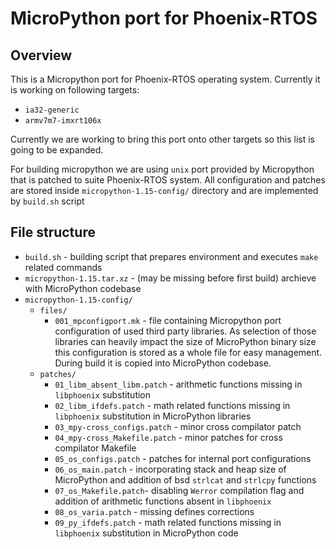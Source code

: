 # MicroPython port for Phoenix-RTOS 

## Overview 

This is a Micropython port for Phoenix-RTOS operating system. Currently it is working on following targets:

 * `ia32-generic`
 * `armv7m7-imxrt106x`

Currently we are working to bring this port onto other targets so this list is going to be expanded.

For building micropython we are using `unix` port provided by Micropython that is patched to suite Phoenix-RTOS system. All configuration and patches are stored inside `micropython-1.15-config/` directory and are implemented by `build.sh` script

## File structure

 * `build.sh` - building script that prepares environment and executes `make` related commands
 * `micropython-1.15.tar.xz` - (may be missing before first build) archieve with MicroPython codebase 
 * `micropython-1.15-config/`
   * `files/`
     * `001_mpconfigport.mk` - file containing Micropython port configuration of used third party libraries. As selection of those libraries can heavily impact the size of MicroPython binary size this configuration is stored as a whole file for easy management. During build it is copied into MicroPython codebase.
   * `patches/`
     * `01_libm_absent_libm.patch` - arithmetic functions missing in `libphoenix` substitution
     * `02_libm_ifdefs.patch` - math related functions missing in `libphoenix` substitution in MicroPython libraries
     * `03_mpy-cross_configs.patch` - minor cross compilator patch
     * `04_mpy-cross_Makefile.patch` - minor patches for cross compilator Makefile 
     * `05_os_configs.patch` - patches for internal port configurations
     * `06_os_main.patch` - incorporating stack and heap size of MicroPython and addition of bsd `strlcat` and `strlcpy` functions
     * `07_os_Makefile.patch`- disabling `Werror` compilation flag and addition of arithmetic functions absent in `libphoenix`
     * `08_os_varia.patch` - missing defines corrections 
     * `09_py_ifdefs.patch` - math related functions missing in `libphoenix` substitution in MicroPython code

